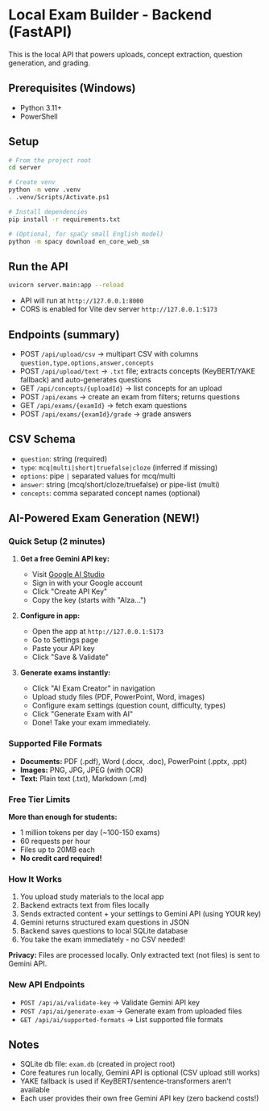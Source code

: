 # Local Exam Builder - Backend (FastAPI)

This is the local API that powers uploads, concept extraction, question generation, and grading.

## Prerequisites (Windows)

- Python 3.11+
- PowerShell

## Setup

```bash
# From the project root
cd server

# Create venv
python -m venv .venv
. .venv/Scripts/Activate.ps1

# Install dependencies
pip install -r requirements.txt

# (Optional, for spaCy small English model)
python -m spacy download en_core_web_sm
```

## Run the API

```bash
uvicorn server.main:app --reload
```

- API will run at `http://127.0.0.1:8000`
- CORS is enabled for Vite dev server `http://127.0.0.1:5173`

## Endpoints (summary)

- POST `/api/upload/csv` → multipart CSV with columns `question,type,options,answer,concepts`
- POST `/api/upload/text` → `.txt` file; extracts concepts (KeyBERT/YAKE fallback) and auto-generates questions
- GET `/api/concepts/{uploadId}` → list concepts for an upload
- POST `/api/exams` → create an exam from filters; returns questions
- GET `/api/exams/{examId}` → fetch exam questions
- POST `/api/exams/{examId}/grade` → grade answers

## CSV Schema

- `question`: string (required)
- `type`: `mcq|multi|short|truefalse|cloze` (inferred if missing)
- `options`: pipe `|` separated values for mcq/multi
- `answer`: string (mcq/short/cloze/truefalse) or pipe-list (multi)
- `concepts`: comma separated concept names (optional)

## AI-Powered Exam Generation (NEW!)

### Quick Setup (2 minutes)

1. **Get a free Gemini API key:**

   - Visit [Google AI Studio](https://makersuite.google.com/app/apikey)
   - Sign in with your Google account
   - Click "Create API Key"
   - Copy the key (starts with "AIza...")

2. **Configure in app:**

   - Open the app at `http://127.0.0.1:5173`
   - Go to Settings page
   - Paste your API key
   - Click "Save & Validate"

3. **Generate exams instantly:**
   - Click "AI Exam Creator" in navigation
   - Upload study files (PDF, PowerPoint, Word, images)
   - Configure exam settings (question count, difficulty, types)
   - Click "Generate Exam with AI"
   - Done! Take your exam immediately.

### Supported File Formats

- **Documents:** PDF (.pdf), Word (.docx, .doc), PowerPoint (.pptx, .ppt)
- **Images:** PNG, JPG, JPEG (with OCR)
- **Text:** Plain text (.txt), Markdown (.md)

### Free Tier Limits

**More than enough for students:**

- 1 million tokens per day (~100-150 exams)
- 60 requests per hour
- Files up to 20MB each
- **No credit card required!**

### How It Works

1. You upload study materials to the local app
2. Backend extracts text from files locally
3. Sends extracted content + your settings to Gemini API (using YOUR key)
4. Gemini returns structured exam questions in JSON
5. Backend saves questions to local SQLite database
6. You take the exam immediately - no CSV needed!

**Privacy:** Files are processed locally. Only extracted text (not files) is sent to Gemini API.

### New API Endpoints

- `POST /api/ai/validate-key` → Validate Gemini API key
- `POST /api/ai/generate-exam` → Generate exam from uploaded files
- `GET /api/ai/supported-formats` → List supported file formats

## Notes

- SQLite db file: `exam.db` (created in project root)
- Core features run locally, Gemini API is optional (CSV upload still works)
- YAKE fallback is used if KeyBERT/sentence-transformers aren't available
- Each user provides their own free Gemini API key (zero backend costs!)
